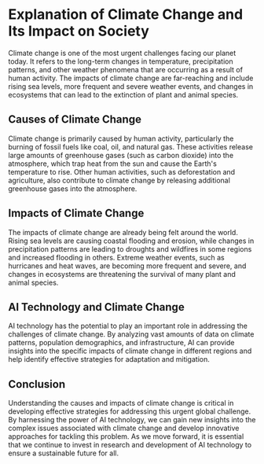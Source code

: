# Explanation of Climate Change and Its Impact on Society

Climate change is one of the most urgent challenges facing our planet today. It refers to the long-term changes in temperature, precipitation patterns, and other weather phenomena that are occurring as a result of human activity. The impacts of climate change are far-reaching and include rising sea levels, more frequent and severe weather events, and changes in ecosystems that can lead to the extinction of plant and animal species.

Causes of Climate Change
------------------------

Climate change is primarily caused by human activity, particularly the burning of fossil fuels like coal, oil, and natural gas. These activities release large amounts of greenhouse gases (such as carbon dioxide) into the atmosphere, which trap heat from the sun and cause the Earth's temperature to rise. Other human activities, such as deforestation and agriculture, also contribute to climate change by releasing additional greenhouse gases into the atmosphere.

Impacts of Climate Change
-------------------------

The impacts of climate change are already being felt around the world. Rising sea levels are causing coastal flooding and erosion, while changes in precipitation patterns are leading to droughts and wildfires in some regions and increased flooding in others. Extreme weather events, such as hurricanes and heat waves, are becoming more frequent and severe, and changes in ecosystems are threatening the survival of many plant and animal species.

AI Technology and Climate Change
--------------------------------

AI technology has the potential to play an important role in addressing the challenges of climate change. By analyzing vast amounts of data on climate patterns, population demographics, and infrastructure, AI can provide insights into the specific impacts of climate change in different regions and help identify effective strategies for adaptation and mitigation.

Conclusion
----------

Understanding the causes and impacts of climate change is critical in developing effective strategies for addressing this urgent global challenge. By harnessing the power of AI technology, we can gain new insights into the complex issues associated with climate change and develop innovative approaches for tackling this problem. As we move forward, it is essential that we continue to invest in research and development of AI technology to ensure a sustainable future for all.
